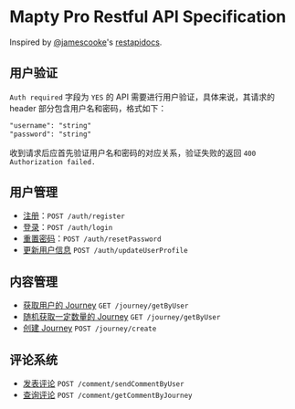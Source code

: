 # Mapty Pro Restful API Specification

Inspired by [@jamescooke](https://github.com/jamescooke)'s [restapidocs](https://github.com/jamescooke/restapidocs).

## 用户验证

`Auth required` 字段为 `YES` 的 API 需要进行用户验证，具体来说，其请求的 header 部分包含用户名和密码，格式如下：

```txt
"username": "string"
"password": "string"
```

收到请求后应首先验证用户名和密码的对应关系，验证失败的返回 `400 Authorization failed.` 

## 用户管理

+ [注册](./user/register.md)：`POST /auth/register`
+ [登录](./user/login.md)：`POST /auth/login`
+ [重置密码](./user/reset-password.md)：`POST /auth/resetPassword`
+ [更新用户信息](./user/update-user-information.md) `POST /auth/updateUserProfile`

## 内容管理

+ [获取用户的 Journey](./content/journey/get-by-user.md) `GET /journey/getByUser`
+ [随机获取一定数量的 Journey](./content/journey/get-by-seed.md) `GET /journey/getByUser`
+ [创建 Journey](./content/journey/create-journey.md) `POST /journey/create`

## 评论系统

+ [发表评论](./content/comment/send-comment.md) `POST /comment/sendCommentByUser`
+ [查询评论](./content/comment/get-comment.md) `POST /comment/getCommentByJourney`

